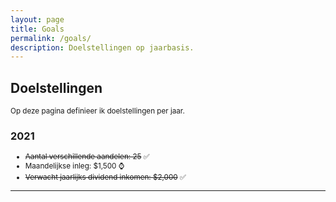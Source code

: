 ```yaml
---
layout: page
title: Goals
permalink: /goals/
description: Doelstellingen op jaarbasis.
---
```


<div class="row">
  <div class="col-md-12">
    <h2 class="double-u">Doelstellingen</h2>
    <p><small>
		Op deze pagina definieer ik doelstellingen per jaar.
    </small></p>
	<h3>2021</h3>
    <p><small>
		<ul class="blog-list">
			<li><s>Aantal verschillende aandelen: 25</s> ✅</li>
			<li>Maandelijkse inleg: $1,500 ⌚</li>
			<li><s>Verwacht jaarlijks dividend inkomen: $2,000</s> ✅</li>
		</ul>
    </small></p>
  </div>
</div>

---

<!--
⌚✅❌
-->
